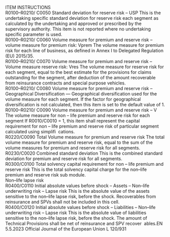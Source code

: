  
ITEM  INSTRUCTIONS  
R0100–R0210/ 
C0050  Standard deviation for reserve 
risk – USP  This is the undertaking specific standard deviation for reserve risk each segment as 
calculated by the undertaking and approved or prescribed by the supervisory 
authority. 
This item is not reported where no undertaking specific parameter is used.  
R0100–R0210/ 
C0060  Volume measure for premium 
and reserve risk – volume 
measure for premium risk: 
Vprem  The volume measure for premium risk for each line of business, as defined in 
Annex I to Delegated Regulation (EU) 2015/35.  
R0100–R0210/ 
C0070  Volume measure for premium 
and reserve risk –Volume 
measure reserve risk: Vres  The volume measure for reserve risk for each segment, equal to the best estimate 
for the provisions for claims outstanding for the segment, after deduction of the 
amount recoverable from reinsurance contracts and special purpose vehicles.  
R0100–R0210/ 
C0080  Volume measure for premium 
and reserve risk – 
Geographical 
Diversification —  Geographical diversification used for the volume measure for each segment. 
If the factor for geographical diversification is not calculated, then this item is set 
to the default value of 1.  
R0100–R0210/ 
C0090  Volume measure for premium 
and reserve risk – V  The volume measure for non – life premium and reserve risk for each segment 
If R0010/C0010 = 1, this item shall represent the capital requirement for non – 
life premium and reserve risk of particular segment calculated using simplifi ­
cations.  
R0220/C0090  Total Volume measure for 
premium and reserve risk  The total volume measure for premium and reserve risk, equal to the sum of the 
volume measures for premium and reserve risk for all segments.  
R0230/C0020  Combined standard deviation  This is the combined standard deviation for premium and reserve risk for all 
segments.  
R0300/C0100  Total solvency capital 
requirement for non – life 
premium and reserve risk  This is the total solvency capital charge for the non–life premium and reserve risk 
sub module.  
Non–life lapse risk  
R0400/C0110  Initial absolute values before 
shock – Assets – Non–life 
underwriting risk – Lapse risk  This is the absolute value of the assets sensitive to the non–life lapse risk, before 
the shock. 
Recoverables from reinsurance and SPVs shall not be included in this cell.  
R0400/C0120  Initial absolute values before 
shock – Liabilities – Non–life 
underwriting risk – Lapse risk  This is the absolute value of liabilities sensitive to the non–life lapse risk, before 
the shock. 
The amount of Technical Provisions shall be net of reinsurance and SPV recover ­
ables.EN  5.5.2023 Official Journal of the European Union L 120/931